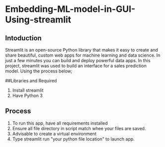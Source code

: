 # Embedding-ML-model-in-GUI-Using-streamlit

## Intoduction

Streamlit is an open-source Python library that makes it easy to create and share beautiful, custom web apps for machine learning and data science. In just a few minutes you can build and deploy powerful data apps. In this project, streamlit was used to build an interface for a sales prediction model. Using the process below;

##Libraries and Required
1. Install streamlit
2. Have Python 3 
## Process
1. To run this app, have all requirements installed
2. Ensure all file directory in script match whee your files are saved.
3. Advisable to create a virtual environment
4. Type streamlit run "your python file location" to launch app.
